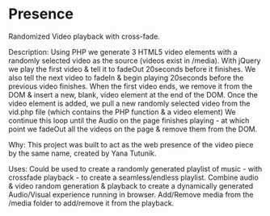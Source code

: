 Presence
========

Randomized Video playback with cross-fade. 

Description: 
  Using PHP we generate 3 HTML5 video elements with a randomly selected video as the source (videos exist in /media). 
  With jQuery we play the first video & tell it to fadeOut 20seconds before it finishes.
  We also tell the next video to fadeIn & begin playing 20seconds before the previous video finishes.
  When the first video ends, we remove it from the DOM & insert a new, blank, video element at the end of the DOM.
  Once the video element is added, we pull a new randomly selected video from the vid.php file (which contains the PHP function & a video element)
  We continue this loop until the Audio on the page finishes playing - at which point we fadeOut all the videos on the page & remove them from the DOM.

Why:
  This project was built to act as the web presence of the video piece by the same name, created by Yana Tutunik.
  
Uses:
  Could be used to create a randomly generated playlist of music - with crossfade playback - to create a seamless/endless playlist.
  Combine audio & video random generation & playback to create a dynamically generated Audio/Visual experience running in browser.
  Add/Remove media from the /media folder to add/remove it from the playback.

